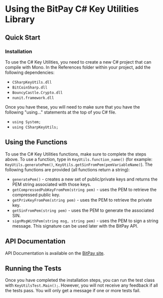 # Using the BitPay C# Key Utilities Library

## Quick Start
### Installation

To use the C# Key Utilities, you need to create a new C# project that can compile with Mono. In the References folder within your project, add the following dependencies:

* `CSharpKeyUtils.dll`
* `BitCoinSharp.dll`
* `BouncyCastle.Crypto.dll`
* `nunit.framework.dll`

Once you have these, you will need to make sure that you have the following "using..." statements at the top of you C# file.

* `using System;`
* `using CSharpKeyUtils;`

## Using the Functions
To use the C# Key Utilities functions, make sure to complete the steps above. To use a function, type in `KeyUtils.function_name()` (for example: `KeyUtils.generatePem()`, `KeyUtils.getSinFromPem(pemVariableName)`).
The following functions are provided (all functions return a string):

* `generatePem()` - creates a new set of public/private keys and returns the PEM string associated with those keys.
* `getCompressedPubKeyFromPem(string pem)` - uses the PEM to retrieve the compressed public key.
* `getPrivKeyFromPem(string pem)` - uses the PEM to retrieve the private key.
* `getSinFromPem(string pem)` - uses the PEM to generate the associated SIN.
* `signMsgWithPem(string msg, string pem)` - uses the PEM to sign a string message. This signature can be used later with the BitPay API.

## API Documentation

API Documentation is available on the [BitPay site](https://bitpay.com/api).

## Running the Tests
Once you have completed the installation steps, you can run the test class with `KeyUtilsTest.Main();`. However, you will not receive any feedback if all the tests pass. You will only get a message if one or more tests fail. 

